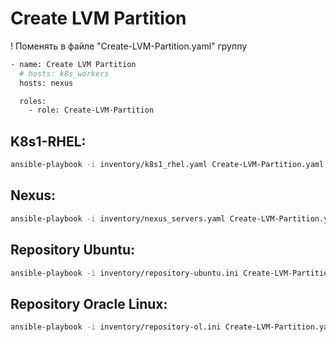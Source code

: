 # Create LVM Partition

! Поменять в файле "Create-LVM-Partition.yaml" группу
```bash
- name: Create LVM Partition
  # hosts: k8s_workers
  hosts: nexus

  roles:
    - role: Create-LVM-Partition
```

## K8s1-RHEL:
```bash
ansible-playbook -i inventory/k8s1_rhel.yaml Create-LVM-Partition.yaml -b
```

## Nexus:
```bash
ansible-playbook -i inventory/nexus_servers.yaml Create-LVM-Partition.yaml -b
```

## Repository Ubuntu:
```bash
ansible-playbook -i inventory/repository-ubuntu.ini Create-LVM-Partition.yaml -b
```

## Repository Oracle Linux:
```bash
ansible-playbook -i inventory/repository-ol.ini Create-LVM-Partition.yaml -b
```